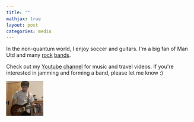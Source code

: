 ```yaml
---
title: ""
mathjax: true
layout: post
categories: media
---
```


In the non-quantum world, I enjoy soccer and guitars. I'm a big fan of Man Utd and many [rock](https://open.spotify.com/album/4LH4d3cOWNNsVw41Gqt2kv?si=vqoEJGv7R1WjQhBv7lSs4w) [bands](https://open.spotify.com/album/50o7kf2wLwVmOTVYJOTplm?si=Hi_6v8fpQOa45iJ3jyUYHA).

Check out my [Youtube channel](https://www.youtube.com/channel/UCj8OV-Yj8NpdLTZPVJ3IDpw) for music and travel videos. If you're interested in jamming and forming a band, please let me know :)

<img src="yayyyy.png" alt="drawing" width="100"/>
